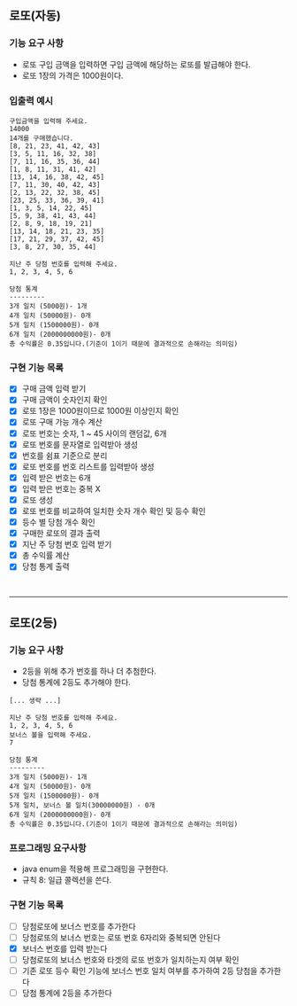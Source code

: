 ## 로또(자동)
### 기능 요구 사항
- 로또 구입 금액을 입력하면 구입 금액에 해당하는 로또를 발급해야 한다.
- 로또 1장의 가격은 1000원이다.

### 입출력 예시
```text
구입금액을 입력해 주세요.
14000
14개를 구매했습니다.
[8, 21, 23, 41, 42, 43]
[3, 5, 11, 16, 32, 38]
[7, 11, 16, 35, 36, 44]
[1, 8, 11, 31, 41, 42]
[13, 14, 16, 38, 42, 45]
[7, 11, 30, 40, 42, 43]
[2, 13, 22, 32, 38, 45]
[23, 25, 33, 36, 39, 41]
[1, 3, 5, 14, 22, 45]
[5, 9, 38, 41, 43, 44]
[2, 8, 9, 18, 19, 21]
[13, 14, 18, 21, 23, 35]
[17, 21, 29, 37, 42, 45]
[3, 8, 27, 30, 35, 44]

지난 주 당첨 번호를 입력해 주세요.
1, 2, 3, 4, 5, 6

당첨 통계
---------
3개 일치 (5000원)- 1개
4개 일치 (50000원)- 0개
5개 일치 (1500000원)- 0개
6개 일치 (2000000000원)- 0개
총 수익률은 0.35입니다.(기준이 1이기 때문에 결과적으로 손해라는 의미임)
```

### 구현 기능 목록
- [x] 구매 금액 입력 받기
- [x] 구매 금액이 숫자인지 확인
- [x] 로또 1장은 1000원이므로 1000원 이상인지 확인
- [x] 로또 구매 가능 개수 계산
- [x] 로또 번호는 숫자, 1 ~ 45 사이의 랜덤값, 6개
- [x] 로또 번호를 문자열로 입력받아 생성
- [x] 번호를 쉼표 기준으로 분리
- [x] 로또 번호를 번호 리스트를 입력받아 생성
- [x] 입력 받은 번호는 6개
- [x] 입력 받은 번호는 중복 X
- [x] 로또 생성
- [x] 로또 번호를 비교하여 일치한 숫자 개수 확인 및 등수 확인
- [x] 등수 별 당첨 개수 확인
- [x] 구매한 로또의 결과 출력
- [x] 지난 주 당첨 번호 입력 받기
- [x] 총 수익률 계산
- [x] 당첨 통계 출력

<br/>
<hr/>


## 로또(2등)
### 기능 요구 사항
- 2등을 위해 추가 번호를 하나 더 추첨한다.
- 당첨 통계에 2등도 추가해야 한다.
```text
[... 생략 ...]

지난 주 당첨 번호를 입력해 주세요.
1, 2, 3, 4, 5, 6
보너스 볼을 입력해 주세요.
7

당첨 통계
---------
3개 일치 (5000원)- 1개
4개 일치 (50000원)- 0개
5개 일치 (1500000원)- 0개
5개 일치, 보너스 볼 일치(30000000원) - 0개
6개 일치 (2000000000원)- 0개
총 수익률은 0.35입니다.(기준이 1이기 때문에 결과적으로 손해라는 의미임)
```

### 프로그래밍 요구사항
- java enum을 적용해 프로그래밍을 구현한다.
- 규칙 8: 일급 콜렉션을 쓴다.

### 구현 기능 목록
- [ ] 당첨로또에 보너스 번호를 추가한다
- [ ] 당첨로또의 보너스 번호는 로또 번호 6자리와 중복되면 안된다
- [x] 보너스 번호를 입력 받는다
- [ ] 당첨로또의 보너스 번호와 타겟의 로또 번호가 일치하는지 여부 확인
- [ ] 기존 로또 등수 확인 기능에 보너스 번호 일치 여부를 추가하여 2등 당첨을 추가한다
- [ ] 당첨 통계에 2등을 추가한다